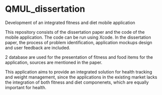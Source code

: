 # QMUL_dissertation
Development of an integrated fitness and diet mobile application 

This repository consists of the dissertation paper and the code of the mobile application. The code can be run using Xcode. In the dissertation paper, the process of problem identification, application mockups design and user feedback are included. 

2 database are used for the presentation of fitness and food items for the application, sources are mentioned in the paper. 

This application aims to provide an integrated solution for health tracking and weight management, since the applications in the existing market lacks the integration of both fitness and diet componenets, which are equally important for health. 
